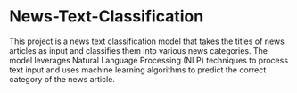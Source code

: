 # News-Text-Classification
This project is a news text classification model that takes the titles of news articles as input and classifies them into various news categories. The model leverages Natural Language Processing (NLP) techniques to process text input and uses machine learning algorithms to predict the correct category of the news article.
